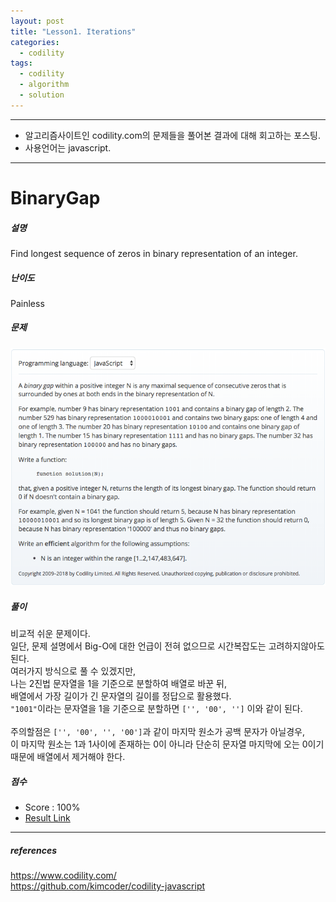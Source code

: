 ```yaml
---
layout: post
title: "Lesson1. Iterations"
categories:
  - codility
tags:
  - codility
  - algorithm
  - solution
---
```

<hr/>

- 알고리즘사이트인 codility.com의 문제들을 풀어본 결과에 대해 회고하는 포스팅.<br>
- 사용언어는 javascript.<br>
<hr/>

# BinaryGap

##### 설명
Find longest sequence of zeros in binary representation of an integer.

##### 난이도
Painless

##### 문제
<img src="/assets/images/codility-binarygap.png" alt="solution description"/>

##### 풀이
비교적 쉬운 문제이다.<br>
일단, 문제 설명에서 Big-O에 대한 언급이 전혀 없으므로 시간복잡도는 고려하지않아도 된다.<br>
여러가지 방식으로 풀 수 있겠지만,<br>
나는 2진법 문자열을 1을 기준으로 분할하여 배열로 바꾼 뒤,<br>
배열에서 가장 길이가 긴 문자열의 길이를 정답으로 활용했다.<br>
``"1001"``이라는 문자열을 1을 기준으로 분할하면 ``['', '00', '']`` 이와 같이 된다.<br><br>
주의할점은 ``['', '00', '', '00']``과 같이 마지막 원소가 공백 문자가 아닐경우,<br>
이 마지막 원소는 1과 1사이에 존재하는 0이 아니라 단순히 문자열 마지막에 오는 0이기 때문에 배열에서 제거해야 한다.<br>

##### 점수
- Score : 100%
- <a href="https://app.codility.com/demo/results/trainingUEG7ZW-J8N/?showingAll=1" target="_blank">Result Link</a>
<hr/>

##### references
https://www.codility.com/<br>
https://github.com/kimcoder/codility-javascript<br>
